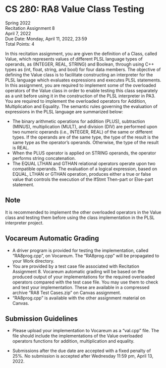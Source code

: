 # CS 280: RA8 Value Class Testing

Spring 2022\
Recitation Assignment 8\
April 7, 2022\
Due Date: Monday, April 11, 2022, 23:59\
Total Points: 4

In  this  recitation  assignment,  you  are  given  the  definition  of  a  Class,  called  Value,  which
represents  values  of  different  PLSL  language  types  of  operands,  as  (INTEGER,  REAL,
STRING) and Boolean, through using C++ types as (int, float, string, and bool)  for four data
members. The objective of defining the Value class is to facilitate constructing an interpreter
for the PLSL language which evaluates expressions and executes PLSL statements.
In  this  assignment,  you  are  required  to  implement  some  of  the  overloaded  operators  of  the
Value  class  in  order  to  enable  testing  this  class  separately  as  a  unit  before  using  it  in  the
construction  of  the  PLSL  interpreter  in  PA3.  You  are  required  to  implement the overloaded
operators for Addition, Multiplication and Equality. The semantic rules governing the
evaluation of expressions in the PLSL language are summarized below:

- The binary arithmetic operations for addition (PLUS), subtraction (MINUS),
multiplication  (MULT),  and  division  (DIV)  are  performed  upon  two  numeric  operands
(i.e.,  INTEGER,  REAL)  of  the  same  or  different  types.  If  the  operands  are  of  the  same
type, the type of the result is the same type as the operator’s operands. Otherwise, the type
of the result is REAL.  
- When  the  PLUS  operator  is  applied  on  STRING  operands,  the  operator  performs  string
concatenation.
- The  EQUAL  LTHAN  and  GTHAN  relational  operators  operate  upon  two  compatible
operands. The evaluation of a logical expression, based on EQUAL, LTHAN or GTHAN
operation,  produces  either  a  true  or  false  value  that  controls  the  execution  of  the  IfStmt
Then-part or Else-part statement.

## Note

It is recommended to implement the other overloaded operators in the Value class and
testing them before using the class implementation in the PLSL interpreter project.

## Vocareum Automatic Grading

- A driver  program  is provided for testing the implementation, called “RA8prog.cpp”, on
Vocareum. The “RA8prog.cpp” will be propagated to your Work directory.
- You are provided by a test  case file associated with Recitation Assignment  8. Vocareum
automatic grading will  be based on the produced output of  your  implementations  for the
required overloaded operators compared with the test case file. You may use them to check
and  test  your  implementation.  These  are  available  in  a  compressed archive “RA8  Test
Cases.zip” on Canvas assignment.  
- “RA8prog.cpp” is available with the other assignment material on Canvas.

## Submission Guidelines

- Please upload your implementation to Vocareum as a “val.cpp” file. The file should include
the implementations of the Value overloaded operators functions for addition,
multiplication and equality.

- Submissions after the due date are accepted with a fixed penalty of 25%. No submission
is accepted after Wednesday 11:59 pm, April 13, 2022.
